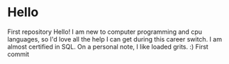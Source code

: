 # Hello
First repository
Hello! I am new to computer programming and cpu languages, so I'd love all the help I can get during this career switch. 
I am almost certified in SQL. 
On a personal note, I like loaded grits. :)
First commit
